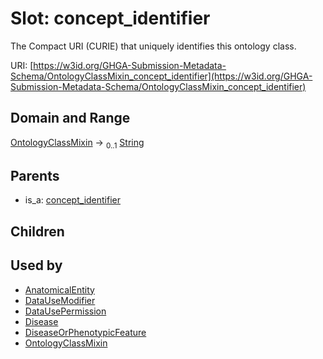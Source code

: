 
# Slot: concept_identifier


The Compact URI (CURIE) that uniquely identifies this ontology class.

URI: [https://w3id.org/GHGA-Submission-Metadata-Schema/OntologyClassMixin_concept_identifier](https://w3id.org/GHGA-Submission-Metadata-Schema/OntologyClassMixin_concept_identifier)


## Domain and Range

[OntologyClassMixin](OntologyClassMixin.md) &#8594;  <sub>0..1</sub> [String](types/String.md)

## Parents

 *  is_a: [concept_identifier](concept_identifier.md)

## Children


## Used by

 * [AnatomicalEntity](AnatomicalEntity.md)
 * [DataUseModifier](DataUseModifier.md)
 * [DataUsePermission](DataUsePermission.md)
 * [Disease](Disease.md)
 * [DiseaseOrPhenotypicFeature](DiseaseOrPhenotypicFeature.md)
 * [OntologyClassMixin](OntologyClassMixin.md)
